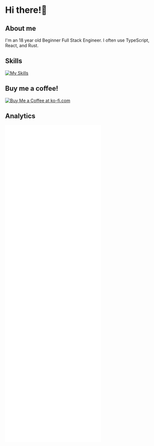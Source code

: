 # Hi there!👋

## About me
I'm an 18 year old Beginner Full Stack Engineer. I often use TypeScript, React, and Rust.
## Skills
[![My Skills](https://skillicons.dev/icons?i=bash,c,cs,rust,tauri,nodejs,js,ts,vue,nuxtjs,react,nextjs,tailwind,emotion,discordjs,express,docker,git,md,sass,sqlite&theme=dark)](https://skillicons.dev)
## Buy me a coffee!
<a href='https://ko-fi.com/J3J0152VNW' target='_blank'><img height='36' style='border:0px;height:36px;' src='https://storage.ko-fi.com/cdn/kofi5.png?v=6' border='0' alt='Buy Me a Coffee at ko-fi.com' /></a>
## Analytics
![](github-metrics.svg)
